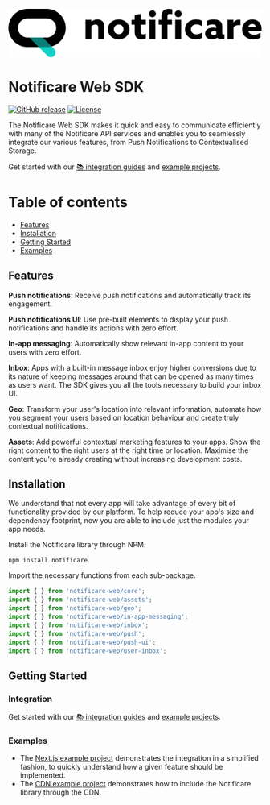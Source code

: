 [<img src="https://raw.githubusercontent.com/notificare/notificare-sdk-web/main/.assets/logo.png"/>](https://notificare.com)

# Notificare Web SDK

[![GitHub release](https://img.shields.io/github/v/release/notificare/notificare-sdk-web)](https://github.com/notificare/notificare-sdk-web/releases)
[![License](https://img.shields.io/github/license/notificare/notificare-sdk-web)](https://github.com/notificare/notificare-sdk-web/blob/main/LICENSE)

The Notificare Web SDK makes it quick and easy to communicate efficiently with many of the Notificare API services and enables you to seamlessly integrate our various features, from Push Notifications to Contextualised Storage.

Get started with our [📚 integration guides](https://docs.notifica.re/sdk/v3/html5/setup) and [example projects](#examples).


Table of contents
=================

* [Features](#features)
* [Installation](#installation)
* [Getting Started](#getting-started)
* [Examples](#examples)


## Features

**Push notifications**: Receive push notifications and automatically track its engagement.

**Push notifications UI**: Use pre-built elements to display your push notifications and handle its actions with zero effort.

**In-app messaging**: Automatically show relevant in-app content to your users with zero effort.

**Inbox**: Apps with a built-in message inbox enjoy higher conversions due to its nature of keeping messages around that can be opened as many times as users want. The SDK gives you all the tools necessary to build your inbox UI.

**Geo**: Transform your user's location into relevant information, automate how you segment your users based on location behaviour and create truly contextual notifications.

**Assets**: Add powerful contextual marketing features to your apps. Show the right content to the right users at the right time or location. Maximise the content you're already creating without increasing development costs.


## Installation

We understand that not every app will take advantage of every bit of functionality provided by our platform. To help reduce your app's size and dependency footprint, now you are able to include just the modules your app needs.

Install the Notificare library through NPM.

```shell
npm install notificare
```

Import the necessary functions from each sub-package.

```javascript
import { } from 'notificare-web/core';
import { } from 'notificare-web/assets';
import { } from 'notificare-web/geo';
import { } from 'notificare-web/in-app-messaging';
import { } from 'notificare-web/inbox';
import { } from 'notificare-web/push';
import { } from 'notificare-web/push-ui';
import { } from 'notificare-web/user-inbox';
```


## Getting Started

### Integration
Get started with our [📚 integration guides](https://docs.notifica.re/sdk/v3/html5/setup) and [example projects](#examples).


### Examples
- The [Next.js example project](https://github.com/Notificare/notificare-sdk-web/tree/main/apps/sample-next) demonstrates the integration in a simplified fashion, to quickly understand how a given feature should be implemented.
- The [CDN example project](https://github.com/Notificare/notificare-sdk-web/tree/main/apps/sample-static) demonstrates how to include the Notificare library through the CDN.
